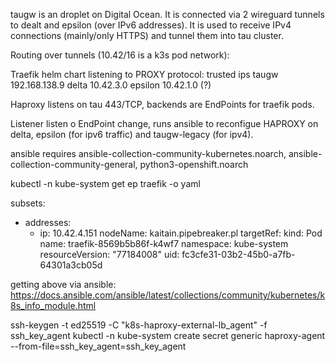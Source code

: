 

taugw is an droplet on Digital Ocean. It is connected via 2 wireguard tunnels
to dealt and epsilon (over IPv6 addresses).  It is used to receive IPv4 connections
(mainly/only HTTPS) and tunnel them into tau cluster.

Routing over tunnels (10.42/16 is a k3s pod network):


Traefik helm chart listening to PROXY protocol:
trusted ips 
taugw 192.168.138.9
delta 10.42.3.0
epsilon 10.42.1.0 (?)


Haproxy listens on tau 443/TCP, backends are EndPoints for traefik pods.


Listener listen o EndPoint change, runs ansible to reconfigue HAPROXY on
delta, epsilon (for ipv6 traffic) and taugw-legacy (for ipv4).


ansible requires ansible-collection-community-kubernetes.noarch, ansible-collection-community-general,  python3-openshift.noarch

kubectl -n kube-system get ep traefik -o yaml

subsets:
- addresses:
  - ip: 10.42.4.151
    nodeName: kaitain.pipebreaker.pl
    targetRef:
      kind: Pod
      name: traefik-8569b5b86f-k4wf7
      namespace: kube-system
      resourceVersion: "77184008"
      uid: fc3cfe31-03b2-45b0-a7fb-64301a3cb05d

getting above via ansible:
https://docs.ansible.com/ansible/latest/collections/community/kubernetes/k8s_info_module.html


ssh-keygen -t ed25519 -C "k8s-haproxy-external-lb_agent" -f ssh_key_agent
kubectl -n kube-system create secret generic haproxy-agent --from-file=ssh_key_agent=ssh_key_agent


